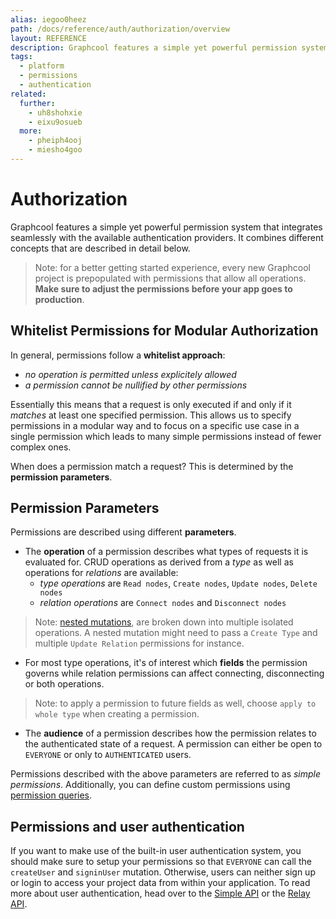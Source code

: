 ```yaml
---
alias: iegoo0heez
path: /docs/reference/auth/authorization/overview
layout: REFERENCE
description: Graphcool features a simple yet powerful permission system that integrates seamlessly with the available authentication providers.
tags:
  - platform
  - permissions
  - authentication
related:
  further:
    - uh8shohxie
    - eixu9osueb
  more:
    - pheiph4ooj
    - miesho4goo
---
```


# Authorization

Graphcool features a simple yet powerful permission system that integrates seamlessly with the available authentication providers. It combines different concepts that are described in detail below.

> Note: for a better getting started experience, every new Graphcool project is prepopulated with permissions that allow all operations. **Make sure to adjust the permissions before your app goes to production**.

## Whitelist Permissions for Modular Authorization

In general, permissions follow a **whitelist approach**:

* *no operation is permitted unless explicitely allowed*
* *a permission cannot be nullified by other permissions*

Essentially this means that a request is only executed if and only if it *matches* at least one specified permission. This allows us to specify permissions in a modular way and to focus on a specific use case in a single permission which leads to many simple permissions instead of fewer complex ones.

When does a permission match a request? This is determined by the **permission parameters**.

## Permission Parameters

Permissions are described using different **parameters**.

* The **operation** of a permission describes what types of requests it is evaluated for. CRUD operations as derived from a *type* as well as operations for *relations* are available:
  * *type operations* are `Read nodes`, `Create nodes`, `Update nodes`, `Delete nodes`
  * *relation operations* are `Connect nodes` and `Disconnect nodes`

> Note: [nested mutations](!alias-ubohch8quo), are broken down into multiple isolated operations. A nested mutation might need to pass a `Create Type` and multiple `Update Relation` permissions for instance.

* For most type operations, it's of interest which **fields** the permission governs while relation permissions can affect connecting, disconnecting or both operations.

> Note: to apply a permission to future fields as well, choose `apply to whole type` when creating a permission.

* The **audience** of a permission describes how the permission relates to the authenticated state of a request. A permission can either be open to `EVERYONE` or only to `AUTHENTICATED` users.

Permissions described with the above parameters are referred to as *simple permissions*. Additionally, you can define custom permissions using [permission queries](!alias-iox3aqu0ee).

## Permissions and user authentication

If you want to make use of the built-in user authentication system, you should make sure to setup your permissions so that `EVERYONE` can call the `createUser` and `signinUser` mutation.
Otherwise, users can neither sign up or login to access your project data from within your application. To read more about user authentication, head over to the [Simple API](!alias-eixu9osueb) or the [Relay API](!alias-yoh9thaip0).
